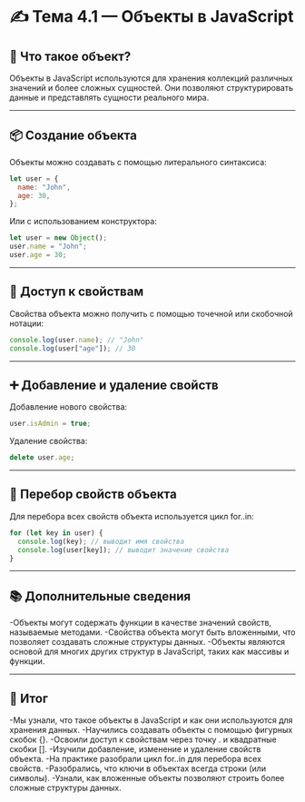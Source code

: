 # ✍️ Тема 4.1 — Объекты в JavaScript

## 🧠 Что такое объект?

Объекты в JavaScript используются для хранения коллекций различных значений и более сложных сущностей. Они позволяют структурировать данные и представлять сущности реального мира.​

---

## 📦 Создание объекта

Объекты можно создавать с помощью литерального синтаксиса:​

```javascript
let user = {
  name: "John",
  age: 30,
};
```

Или с использованием конструктора:​

```javascript
let user = new Object();
user.name = "John";
user.age = 30;
```

---

## 🔑 Доступ к свойствам

Свойства объекта можно получить с помощью точечной или скобочной нотации:​

```javascript
console.log(user.name); // "John"
console.log(user["age"]); // 30
```

---

## ➕ Добавление и удаление свойств

Добавление нового свойства:​

```javascript
user.isAdmin = true;
```

Удаление свойства:​

```javascript
delete user.age;
```

---

## 🔁 Перебор свойств объекта

Для перебора всех свойств объекта используется цикл for..in:​

```javascript
for (let key in user) {
  console.log(key); // выводит имя свойства
  console.log(user[key]); // выводит значение свойства
}
```

---

## 📚 Дополнительные сведения

-Объекты могут содержать функции в качестве значений свойств, называемые методами.
-Свойства объекта могут быть вложенными, что позволяет создавать сложные структуры данных.
-Объекты являются основой для многих других структур в JavaScript, таких как массивы и функции.​

---

## 📝 Итог
-Мы узнали, что такое объекты в JavaScript и как они используются для хранения данных.
-Научились создавать объекты с помощью фигурных скобок {}.
-Освоили доступ к свойствам через точку . и квадратные скобки [].
-Изучили добавление, изменение и удаление свойств объекта.
-На практике разобрали цикл for..in для перебора всех свойств.
-Разобрались, что ключи в объектах всегда строки (или символы).
-Узнали, как вложенные объекты позволяют строить более сложные структуры данных.